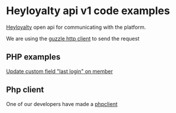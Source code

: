 # Heyloyalty api v1 code examples

<a href="http://heyloyalty.com/">Heyloyalty</a> open api for communicating with the platform. 

We are using the <a href="http://guzzle.readthedocs.org/en/latest/">guzzle http client</a> to send the request

## PHP examples

<a href="https://github.com/HeyLoyalty/api/blob/master/update-custom-field-last-login-on-member.md">Update custom field "last login" on member</a>

## Php client

One of our developers have made a <a href="https://github.com/SkouRene/HL-phpclient">phpclient</a>


